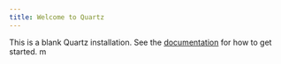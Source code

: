 ```yaml
---
title: Welcome to Quartz
---
```


This is a blank Quartz installation.
See the [documentation](https://quartz.jzhao.xyz) for how to get started.
m